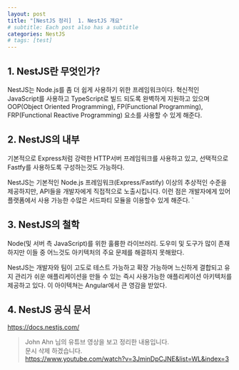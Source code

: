 ```yaml
---
layout: post
title: "[NestJS 정리]  1. NestJS 개요"
# subtitle: Each post also has a subtitle
categories: NestJS
# tags: [test]
---
```


## 1. NestJS란 무엇인가?
NestJS는 Node.js를 좀 더 쉽게 사용하기 위한 프레임워크이다. 혁신적인 JavaScript를 사용하고 TypeScript로 빌드 되도록 완벽하게 지원하고 있으며 OOP(Object Oriented Programming), FP(Functional Programming), FRP(Functional Reactive Programming) 요소를 사용할 수 있게 해준다.

## 2. NestJS의 내부
기본적으로 Express처럼 강력한 HTTP서버 프레임워크를 사용하고 있고, 선택적으로 Fastfy를 사용하도록 구성하는것도 가능하다.

NestJS는 기본적인 Node.js 프레임워크(Express/Fastify) 이상의 추상적인 수준을 제공하지만, API들을 개발자에게 직접적으로 노출시킵니다. 이런 점은 개발자에게 있어 플랫폼에서 사용 가능한 수많은 서드파티 모듈을 이용할수 있게 해준다.
`
## 3. NestJS의 철학
Node(및 서버 측 JavaScript)를 위한 훌륭한 라이브러리. 도우미 및 도구가 많이 존재하지만 이들 중 어느것도 아키텍처의 주요 문제를 해결하지 못해왔다.  
  
NestJS는 개발자와 팀이 고도로 테스트 가능하고 확장 가능하며 느신하게 결합되고 유지 관리가 쉬운 애플리케이션을 만들 수 있는 즉시 사용가능한 애플리케이션 아키텍처를 제공하고 있다. 이 아이텍쳐는 Angular에서 큰 영감을 받았다.

## 4. NestJS 공식 문서
https://docs.nestjs.com/
  
  

>John Ahn 님의 유튜브 영상을 보고 정리한 내용입니다.  
문시 삭제 하겠습니다.  
https://www.youtube.com/watch?v=3JminDpCJNE&list=WL&index=3
